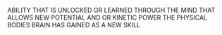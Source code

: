 ABILITY THAT IS UNLOCKED OR LEARNED THROUGH THE MIND THAT ALLOWS NEW POTENTIAL AND OR KINETIC POWER THE PHYSICAL BODIES BRAIN HAS GAINED AS A NEW SKILL
